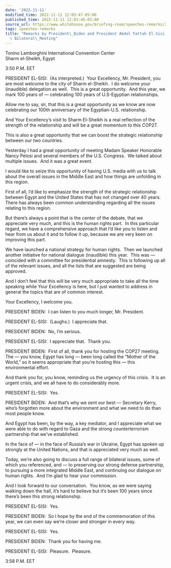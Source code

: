 ```yaml
---
date: '2022-11-11'
modified_time: 2022-11-11 12:03:47-05:00
published_time: 2022-11-11 12:03:46-05:00
source_url: https://www.whitehouse.gov/briefing-room/speeches-remarks/2022/11/11/remarks-by-president-biden-and-president-abdel-fattah-el-sisi-of-egypt-before-bilateral-meeting/
tags: speeches-remarks
title: "Remarks by President\_Biden and President Abdel Fattah El-Sisi of Egypt Before\
  \ Bilateral\_Meeting"
---
```

 
Tonino Lamborghini International Convention Center  
Sharm el-Sheikh, Egypt

3:50 P.M. EET 

PRESIDENT EL-SISI:  (As interpreted.)  Your Excellency, Mr. President,
you are most welcome to the city of Sharm el-Sheikh.  I do welcome your
(inaudible) delegation as well.  This is a great opportunity.  And this
year, we mark 100 years of — celebrating 100 years of U.S-Egyptian
relationships.

Allow me to say, sir, that this is a great opportunity as we know are
now celebrating our 100th anniversary of the Egyptian-U.S. relationship.

And Your Excellency’s visit to Sharm El-Sheikh is a real reflection of
the strength of the relationship and will be a great momentum to this
COP27. 

This is also a great opportunity that we can boost the strategic
relationship between our two countries.

Yesterday I had a great opportunity of meeting Madam Speaker Honorable
Nancy Pelosi and several members of the U.S. Congress.  We talked about
multiple issues.  And it was a great event.

I would like to seize this opportunity of having U.S. media with us to
talk about the overall issues in the Middle East and how things are
unfolding in this region. 

First of all, I’d like to emphasize the strength of the strategic
relationship between Egypt and the United States that has not changed
over 40 years.  There has always been common understanding regarding all
the issues relating to this region.  

But there’s always a point that is the center of the debate, that we
appreciate very much, and this is the human rights part.  In this
particular regard, we have a comprehensive approach that I’d like you to
listen and hear from us about it and to follow it up, because we are
very keen on improving this part.

We have launched a national strategy for human rights.  Then we launched
another initiative for national dialogue (inaudible) this year.  This
was — coincided with a committee for presidential amnesty.  This is
following up all of the relevant issues, and all the lists that are
suggested are being approved. 

And I don’t feel that this will be very much appropriate to take all the
time speaking while Your Excellency is here, but I just wanted to
address in general the topics that are of common interest.

Your Excellency, I welcome you.

PRESIDENT BIDEN:  I can listen to you much longer, Mr. President.

PRESIDENT EL-SISI:  (Laughs.)  I appreciate that.

PRESIDENT BIDEN:  No, I’m serious. 

PRESIDENT EL-SISI:  I appreciate that.  Thank you.

PRESIDENT BIDEN:  First of all, thank you for hosting the COP27
meeting.  The — you know, Egypt has long — been long called the “Mother
of the World,” so it seems appropriate that you’re hosting this — this
environmental effort.

And thank you for, you know, reminding us the urgency of this crisis. 
It is an urgent crisis, and we all have to do considerably more. 

PRESIDENT EL-SISI:  Yes.

PRESIDENT BIDEN:  And that’s why we sent our best — Secretary Kerry,
who’s forgotten more about the environment and what we need to do than
most people know. 

And Egypt has been, by the way, a key mediator, and I appreciate what we
were able to do with regard to Gaza and the strong counterterrorism
partnership that we’ve established. 

In the face of — in the face of Russia’s war in Ukraine, Egypt has
spoken up strongly at the United Nations, and that is appreciated very
much as well.

Today, we’re also going to discuss a full range of bilateral issues,
some of which you referenced, and — to preserving our strong defense
partnership, to pursuing a more integrated Middle East, and continuing
our dialogue on human rights.  And I’m glad to hear your commission. 

And I look forward to our conversation.  You know, as we were saying
walking down the hall, it’s hard to believe but it’s been 100 years
since there’s been this strong relationship.

PRESIDENT EL-SISI:  Yes.

PRESIDENT BIDEN:  So I hope by the end of the commemoration of this
year, we can even say we’re closer and stronger in every way.

PRESIDENT EL-SISI:  Yes.

PRESIDENT BIDEN:  Thank you for having me.

PRESIDENT EL-SISI:  Pleasure.  Pleasure.

3:58 P.M. EET
